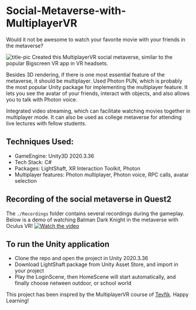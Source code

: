 # Social-Metaverse-with-MultiplayerVR

Would it not be awesome to watch your favorite movie with your friends in the metaverse?

![title-pic](https://github.com/saha0073/Social-Metaverse-with-MultiplayerVR/blob/main/outdoor_screeshot.png)
Created this MultiplayerVR social metaverse, similar to the popular Bigscreen VR app in VR headsets.

Besides 3D rendering, if there is one most essential feature of the metaverse, it should be multiplayer. Used Photon PUN, which is probably the most popular Unity package for implementing the multiplayer feature. It lets you see the avatar of your friends, interact with objects, and also allows you to talk with Photon voice. 

Integrated video streaming, which can facilitate watching movies together in multiplayer mode. It can also be used as college metaverse for attending live lectures with fellow students.

## Techniques Used:
* GameEngine: Unity3D 2020.3.36
* Tech Stack: C#
* Packages: LightShaft, XR Interaction Toolkit, Photon 
* Multiplayer features: Photon multiplayer, Photon voice, RPC calls, avatar selection

## Recording of the social metaverse in Quest2
The `./Recordings` folder contains several recordings during the gameplay. Below is a demo of watching Batman Dark Knight in the metaverse with Oculus VR!
[![Watch the video](https://i.imgur.com/vKb2F1B.png)](https://youtu.be/vt5fpE0bzSY)

## To run the Unity application
* Clone the repo and open the project in Unity 2020.3.36
* Download LightShaft package from Unity Asset Store, and import in your project
* Play the LoginScene, then HomeScene will start automatically, and finally choose netween outdoor, or school world

This project has been inspred by the MultiplayerVR course of [Tevfik](https://www.udemy.com/course/multiplayer-virtual-reality-vr-development-with-unity/). Happy Learning!
